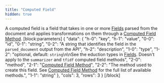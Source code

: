 ```yaml
---
title: "Computed Field"
hidden: true
---
```

A computed field is a field that takes in one or more [Fields](doc:fields) parsed from the document and applies transformations on them through a [Computed Field Method](doc:computed-field-method). 
[block:parameters]
{
  "data": {
    "h-0": "key",
    "h-1": "value",
    "0-0": "id",
    "0-1": "string",
    "0-2": "A string that identifies the field in the `parsed_document` output from the API",
    "h-2": "description",
    "1-0": "type",
    "1-2": "optional, default: `string`\n\nSee the eduction types in [Fields](doc:fields). Doesn't apply to the `summarizer` and `tfidf` computed field methods",
    "2-0": "method",
    "2-1": "[Computed Field Method](doc:computed-field-method)",
    "2-2": "The method used to create this field. See [Computed Field Method](doc:computed-field-method) for the full list of available methods.",
    "1-1": "string"
  },
  "cols": 3,
  "rows": 3
}
[/block]